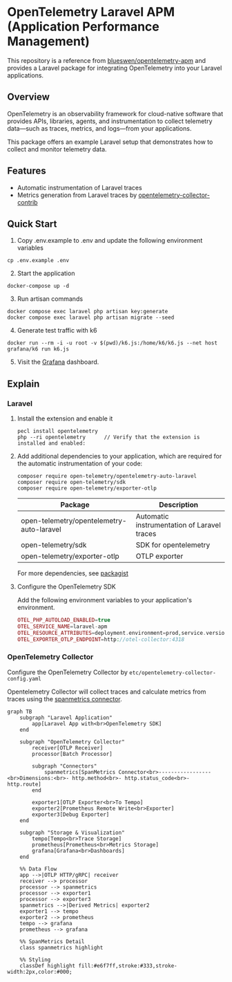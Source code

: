 # OpenTelemetry Laravel APM (Application Performance Management)

This repository is a reference from [blueswen/opentelemetry-apm](https://github.com/blueswen/opentelemetry-apm) and provides a Laravel package for integrating OpenTelemetry into your Laravel applications. 

## Overview

OpenTelemetry is an observability framework for cloud-native software that provides APIs, libraries, agents, and instrumentation to collect telemetry data—such as traces, metrics, and logs—from your applications.

This package offers an example Laravel setup that demonstrates how to collect and monitor telemetry data.

## Features

- Automatic instrumentation of Laravel traces
- Metrics generation from Laravel traces by [opentelemetry-collector-contrib](https://github.com/open-telemetry/opentelemetry-collector-contrib)


## Quick Start

1. Copy .env.example to .env and update the following environment variables

```shell
cp .env.example .env
```

2. Start the application

```shell
docker-compose up -d
```

3. Run artisan commands

```shell
docker compose exec laravel php artisan key:generate
docker compose exec laravel php artisan migrate --seed
```

4. Generate test traffic with k6

```shell
docker run --rm -i -u root -v $(pwd)/k6.js:/home/k6/k6.js --net host  grafana/k6 run k6.js
```

5. Visit the [Grafana](http://localhost:8001) dashboard.

## Explain

### Laravel

1. Install the extension and enable it

    ```shell
    pecl install opentelemetry
    php --ri opentelemetry      // Verify that the extension is installed and enabled:
    ```

2. Add additional dependencies to your application, which are required for the automatic instrumentation of your code:

    ```shell
    composer require open-telemetry/opentelemetry-auto-laravel
    composer require open-telemetry/sdk
    composer require open-telemetry/exporter-otlp
    ```

    | Package | Description |
    | --- | --- |
    | open-telemetry/opentelemetry-auto-laravel | Automatic instrumentation of Laravel traces |
    | open-telemetry/sdk | SDK for opentelemetry |
    | open-telemetry/exporter-otlp | OTLP exporter |

    For more dependencies, see [packagist](https://packagist.org/?query=open-telemetry)

3. Configure the OpenTelemetry SDK

    Add the following environment variables to your application's environment.

    ```php
    OTEL_PHP_AUTOLOAD_ENABLED=true
    OTEL_SERVICE_NAME=laravel-apm
    OTEL_RESOURCE_ATTRIBUTES=deployment.environment=prod,service.version=0.0.1
    OTEL_EXPORTER_OTLP_ENDPOINT=http://otel-collector:4318
    ```

### OpenTelemetry Collector

Configure the OpenTelemetry Collector by `etc/opentelemetry-collector-config.yaml`

Opentelemetry Collector will collect traces and calculate metrics from traces using the [spanmetrics connector](https://github.com/open-telemetry/opentelemetry-collector-contrib/blob/main/connector/spanmetricsconnector/README.md).

```mermaid
graph TB
    subgraph "Laravel Application"
        app[Laravel App with<br>OpenTelemetry SDK]
    end
    
    subgraph "OpenTelemetry Collector"
        receiver[OTLP Receiver]
        processor[Batch Processor]
        
        subgraph "Connectors"
            spanmetrics[SpanMetrics Connector<br>-----------------<br>Dimensions:<br>- http.method<br>- http.status_code<br>- http.route]
        end
        
        exporter1[OTLP Exporter<br>To Tempo]
        exporter2[Prometheus Remote Write<br>Exporter]
        exporter3[Debug Exporter]
    end
    
    subgraph "Storage & Visualization"
        tempo[Tempo<br>Trace Storage]
        prometheus[Prometheus<br>Metrics Storage]
        grafana[Grafana<br>Dashboards]
    end
    
    %% Data Flow
    app -->|OTLP HTTP/gRPC| receiver
    receiver --> processor
    processor --> spanmetrics
    processor --> exporter1
    processor --> exporter3
    spanmetrics -->|Derived Metrics| exporter2
    exporter1 --> tempo
    exporter2 --> prometheus
    tempo --> grafana
    prometheus --> grafana
    
    %% SpanMetrics Detail
    class spanmetrics highlight
    
    %% Styling
    classDef highlight fill:#e6f7ff,stroke:#333,stroke-width:2px,color:#000;
```
